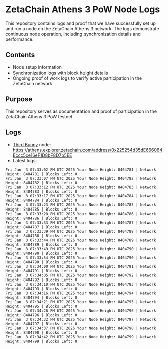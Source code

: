 # ZetaChain Athens 3 PoW Node Logs
This repository contains logs and proof that we have successfully set up and run a node on the ZetaChain Athens 3 network. The logs demonstrate continuous node operation, including synchronization details and performance.

## Contents
- Node setup information
- Synchronization logs with block height details
- Ongoing proof of work logs to verify active participation in the ZetaChain network

## Purpose
This repository serves as documentation and proof of participation in the ZetaChain Athens 3 PoW testnet.

## Logs

- [Third Bunny](https://thirdbunny.xyz/) node: https://athens.explorer.zetachain.com/address/0x225254d35dE666064Eccc5ce16eF1D8bF8D7b5EE
- Latest logs:
```
Fri Jan  3 07:33:02 PM UTC 2025 Your Node Height: 8404781 | Network Height: 8404781 | Blocks Left: 0
Fri Jan  3 07:33:07 PM UTC 2025 Your Node Height: 8404782 | Network Height: 8404782 | Blocks Left: 0
Fri Jan  3 07:33:12 PM UTC 2025 Your Node Height: 8404783 | Network Height: 8404783 | Blocks Left: 0
Fri Jan  3 07:33:17 PM UTC 2025 Your Node Height: 8404784 | Network Height: 8404784 | Blocks Left: 0
Fri Jan  3 07:33:23 PM UTC 2025 Your Node Height: 8404785 | Network Height: 8404785 | Blocks Left: 0
Fri Jan  3 07:33:28 PM UTC 2025 Your Node Height: 8404786 | Network Height: 8404786 | Blocks Left: 0
Fri Jan  3 07:33:33 PM UTC 2025 Your Node Height: 8404787 | Network Height: 8404787 | Blocks Left: 0
Fri Jan  3 07:33:39 PM UTC 2025 Your Node Height: 8404788 | Network Height: 8404788 | Blocks Left: 0
Fri Jan  3 07:33:44 PM UTC 2025 Your Node Height: 8404789 | Network Height: 8404789 | Blocks Left: 0
Fri Jan  3 07:33:49 PM UTC 2025 Your Node Height: 8404790 | Network Height: 8404790 | Blocks Left: 0
Fri Jan  3 07:33:54 PM UTC 2025 Your Node Height: 8404790 | Network Height: 8404790 | Blocks Left: 0
Fri Jan  3 07:34:00 PM UTC 2025 Your Node Height: 8404791 | Network Height: 8404791 | Blocks Left: 0
Fri Jan  3 07:34:05 PM UTC 2025 Your Node Height: 8404792 | Network Height: 8404792 | Blocks Left: 0
Fri Jan  3 07:34:10 PM UTC 2025 Your Node Height: 8404793 | Network Height: 8404793 | Blocks Left: 0
Fri Jan  3 07:34:16 PM UTC 2025 Your Node Height: 8404794 | Network Height: 8404794 | Blocks Left: 0
Fri Jan  3 07:34:21 PM UTC 2025 Your Node Height: 8404795 | Network Height: 8404795 | Blocks Left: 0
Fri Jan  3 07:34:26 PM UTC 2025 Your Node Height: 8404796 | Network Height: 8404796 | Blocks Left: 0
Fri Jan  3 07:34:32 PM UTC 2025 Your Node Height: 8404797 | Network Height: 8404797 | Blocks Left: 0
Fri Jan  3 07:34:37 PM UTC 2025 Your Node Height: 8404798 | Network Height: 8404798 | Blocks Left: 0
Fri Jan  3 07:34:42 PM UTC 2025 Your Node Height: 8404799 | Network Height: 8404799 | Blocks Left: 0
```
